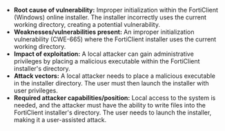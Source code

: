 - **Root cause of vulnerability:** Improper initialization within the FortiClient (Windows) online installer. The installer incorrectly uses the current working directory, creating a potential vulnerability.
- **Weaknesses/vulnerabilities present:** An improper initialization vulnerability (CWE-665) where the FortiClient installer uses the current working directory.
- **Impact of exploitation:** A local attacker can gain administrative privileges by placing a malicious executable within the FortiClient installer's directory.
- **Attack vectors:** A local attacker needs to place a malicious executable in the installer directory. The user must then launch the installer with user privileges.
- **Required attacker capabilities/position:** Local access to the system is needed, and the attacker must have the ability to write files into the FortiClient installer's directory. The user needs to launch the installer, making it a user-assisted attack.